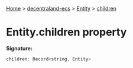 [Home](./index) &gt; [decentraland-ecs](./decentraland-ecs.md) &gt; [Entity](./decentraland-ecs.entity.md) &gt; [children](./decentraland-ecs.entity.children.md)

# Entity.children property


**Signature:**
```javascript
children: Record<string, Entity>
```
